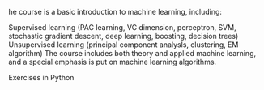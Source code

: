 he course is a basic introduction to machine learning, including:

Supervised learning (PAC learning, VC dimension, perceptron, SVM, stochastic gradient descent, deep learning, boosting, decision trees)
Unsupervised learning (principal component analysls, clustering, EM algorithm)
The course includes both theory and applied machine learning,
and a special emphasis is put on machine learning algorithms.

Exercises in Python
